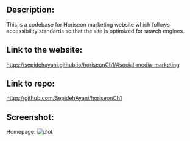 ## Description:

This is a codebase for Horiseon marketing website which follows accessibility standards so that the site is optimized for search engines.


## Link to the website:
https://sepidehayani.github.io/horiseonCh1/#social-media-marketing

## Link to repo:
https://github.com/SepidehAyani/horiseonCh1

## Screenshot:
Homepage:
![plot](./assets/images/Horiseon-Homepage.png)

